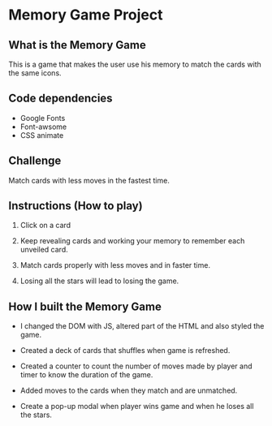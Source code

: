**Memory Game Project**
======
What is the Memory Game
---
This is a game that makes the user use his memory to match the cards with the same icons.

Code dependencies
---
* Google Fonts
* Font-awsome
* CSS animate

Challenge
---
Match cards with less moves in the fastest time.



Instructions (How to play)
---

1. Click on a card

2. Keep revealing cards and working your memory to remember each unveiled card.

3. Match cards properly with less moves and in faster time.

4. Losing all the stars will lead to losing the game.

How I built the Memory Game
---

* I changed the DOM with JS, altered part of the HTML and also styled the game.

* Created a deck of cards that shuffles when game is refreshed.

* Created a counter to count the number of moves made by player and timer to know the duration of the game.

* Added moves to the cards when they match and are unmatched.

* Create a pop-up modal when player wins game and when he loses all the stars.

